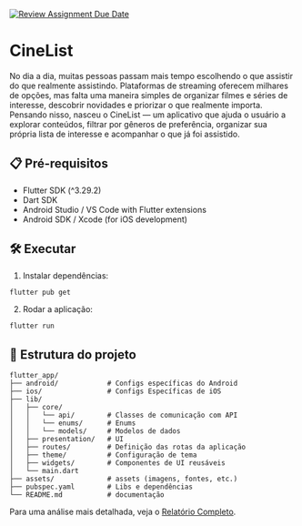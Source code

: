 [![Review Assignment Due Date](https://classroom.github.com/assets/deadline-readme-button-22041afd0340ce965d47ae6ef1cefeee28c7c493a6346c4f15d667ab976d596c.svg)](https://classroom.github.com/a/x--mPZ-x)
# CineList

No dia a dia, muitas pessoas passam mais tempo escolhendo o que assistir do que realmente assistindo. Plataformas de streaming oferecem milhares de opções, mas falta uma maneira simples de organizar filmes e séries de interesse, descobrir novidades e priorizar o que realmente importa.
Pensando nisso, nasceu o CineList — um aplicativo que ajuda o usuário a explorar conteúdos, filtrar por gêneros de preferência, organizar sua própria lista de interesse e acompanhar o que já foi assistido.

## 📋 Pré-requisitos

- Flutter SDK (^3.29.2)
- Dart SDK
- Android Studio / VS Code with Flutter extensions
- Android SDK / Xcode (for iOS development)

## 🛠️ Executar

1. Instalar dependências:

```bash
flutter pub get
```

2. Rodar a aplicação:

```bash
flutter run
```

## 📁 Estrutura do projeto

```
flutter_app/
├── android/            # Configs específicas do Android
├── ios/                # Configs Específicas de iOS
├── lib/
│   ├── core/
│   │   └── api/        # Classes de comunicação com API
│   │   └── enums/      # Enums
│   │   └── models/     # Modelos de dados
│   ├── presentation/   # UI
│   ├── routes/         # Definição das rotas da aplicação
│   ├── theme/          # Configuração de tema
│   ├── widgets/        # Componentes de UI reusáveis
│   └── main.dart
├── assets/             # assets (imagens, fontes, etc.)
├── pubspec.yaml        # Libs e dependências
└── README.md           # documentação

```
Para uma análise mais detalhada, veja o [Relatório Completo](docs/relatorio.mobile).

